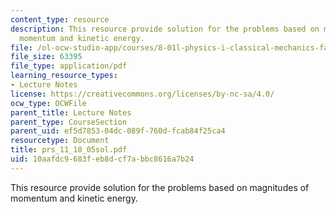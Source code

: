 ```yaml
---
content_type: resource
description: This resource provide solution for the problems based on magnitudes of
  momentum and kinetic energy.
file: /ol-ocw-studio-app/courses/8-01l-physics-i-classical-mechanics-fall-2005/10aafdc9683feb8dcf7abbc8616a7b24_prs_11_10_05sol.pdf
file_size: 63395
file_type: application/pdf
learning_resource_types:
- Lecture Notes
license: https://creativecommons.org/licenses/by-nc-sa/4.0/
ocw_type: OCWFile
parent_title: Lecture Notes
parent_type: CourseSection
parent_uid: ef5d7853-04dc-089f-760d-fcab84f25ca4
resourcetype: Document
title: prs_11_10_05sol.pdf
uid: 10aafdc9-683f-eb8d-cf7a-bbc8616a7b24
---
```

This resource provide solution for the problems based on magnitudes of momentum and kinetic energy.